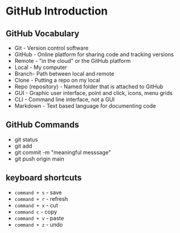 # GitHub Introduction

## GitHub Vocabulary
- Git - Version control software
- GitHub - Online platform for sharing code and tracking versions
- Remote - "in the cloud" or the GitHub platform
- Local - My computer
- Branch- Path between local and remote
- Clone - Putting a repo on my local
- Repo (repository) - Named folder that is attached to GitHub
- GUI - Graphic user interface, point and click, icons, menu grids
- CLI - Command line interface, not a GUI
- Markdown - Text based language for documenting code


## GitHub Commands
- git status
- git add <file-name>
- git commit -m "meaningful messsage"
- git push origin main

## keyboard shortcuts
- `command + s` - save
- `command + r` - refresh
- `command + x` - cut
- `command c` - copy
- `command + v` - paste
- `command + z` - undo



